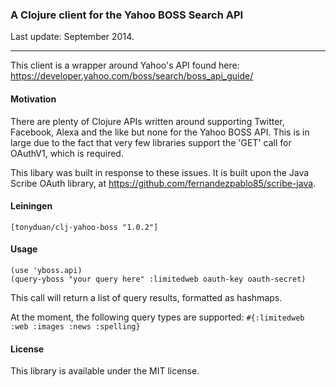 ### A Clojure client for the Yahoo BOSS Search API

Last update: September 2014.

---

This client is a wrapper around Yahoo's API found here:
https://developer.yahoo.com/boss/search/boss_api_guide/

#### Motivation

There are plenty of Clojure APIs written around supporting Twitter,
Facebook, Alexa and the like but none for the Yahoo BOSS API. This is in
large due to the fact that very few libraries support the 'GET' call for
OAuthV1, which is required.

This libary was built in response to these issues. It is built upon the Java
Scribe OAuth library, at https://github.com/fernandezpablo85/scribe-java.

#### Leiningen

```
[tonyduan/clj-yahoo-boss "1.0.2"]
```

#### Usage

```
(use 'yboss.api)
(query-yboss "your query here" :limitedweb oauth-key oauth-secret)
```

This call will return a list of query results, formatted as hashmaps.

At the moment, the following query types are supported:
`#{:limitedweb :web :images :news :spelling}`

#### License

This library is available under the MIT license.
